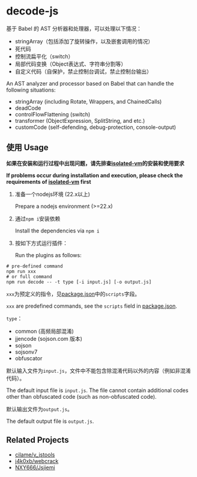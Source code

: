 # decode-js

基于 Babel 的 AST 分析器和处理器，可以处理以下情况：

* stringArray（包括添加了旋转操作，以及嵌套调用的情况）
* 死代码
* 控制流扁平化（switch）
* 局部代码变换（Object表达式、字符串分割等）
* 自定义代码（自保护，禁止控制台调试，禁止控制台输出）

An AST analyzer and processor based on Babel that can handle the following situations:

* stringArray (including Rotate, Wrappers, and ChainedCalls)
* deadCode
* controlFlowFlattening (switch)
* transformer (ObjectExpression, SplitString, and etc.)
* customCode (self-defending, debug-protection, console-output)

## 使用 Usage

**如果在安装和运行过程中出现问题，请先排查[isolated-vm](https://github.com/laverdet/isolated-vm?tab=readme-ov-file#requirements)的安装和使用要求**

**If problems occur during installation and execution, please check the requirements of [isolated-vm](https://github.com/laverdet/isolated-vm?tab=readme-ov-file#requirements) first**

1. 准备一个nodejs环境 (22.x以上)

   Prepare a nodejs environment (>=22.x)
   
2. 通过`npm i`安装依赖
   
   Install the dependencies via `npm i`
   
3. 按如下方式运行插件：

   Run the plugins as follows:

```shell
# pre-defined command
npm run xxx
# or full command
npm run decode -- -t type [-i input.js] [-o output.js]
```

`xxx`为预定义的指令，见[package.json](package.json)中的`scripts`字段。

`xxx` are predefined commands, see the `scripts` field in [package.json](package.json).

`type`：
* common (高频局部混淆)
* jjencode (sojson.com 版本)
* sojson
* sojsonv7
* obfuscator

默认输入文件为`input.js`，文件中不能包含除混淆代码以外的内容（例如非混淆代码）。

The default input file is `input.js`. The file cannot contain additional codes other than obfuscated code (such as non-obfuscated code).

默认输出文件为`output.js`。

The default output file is `output.js`. 

## Related Projects

* [cilame/v_jstools](https://github.com/cilame/v_jstools)
* [j4k0xb/webcrack](https://github.com/j4k0xb/webcrack)
* [NXY666/Jsjiemi](https://github.com/NXY666/Jsjiemi)


